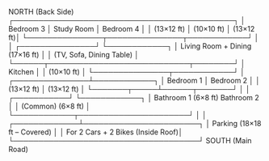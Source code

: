 NORTH (Back Side)
  ┌────────────────────────────────────────────┐
  │  Bedroom 3    │   Study Room   │ Bedroom 4 │
  │  (13×12 ft)   │   (10×10 ft)   │ (13×12 ft)│
  └───────────────┬───────────────┬────────────┘
                  │               │
  ┌───────────────┘               └────────────┐
  │        Living Room + Dining (17×16 ft)     │
  │           (TV, Sofa, Dining Table)         │
  └──────┬────────────────────────────┬────────┘
         │        Kitchen             │
         │       (10×10 ft)           │
         └───────────────┬────────────┘
                         │
         ┌───────────────┴────────────┐
         │ Bedroom 1   │  Bedroom 2   │
         │ (13×12 ft)  │  (13×12 ft)  │
         └───────┬─────┴──────┬───────┘
                 │           │
     ┌───────────┘           └────────────┐
     │ Bathroom 1 (6×8 ft)   Bathroom 2   │
     │ (Common)                (6×8 ft)   │
     └────────────┬──────────────────────┘
                  │
                  │
    ┌─────────────┴───────────────────────┐
    │    Parking (18×18 ft – Covered)     │
    │   For 2 Cars + 2 Bikes (Inside Roof)│
    └─────────────────────────────────────┘
                     SOUTH (Main Road)
